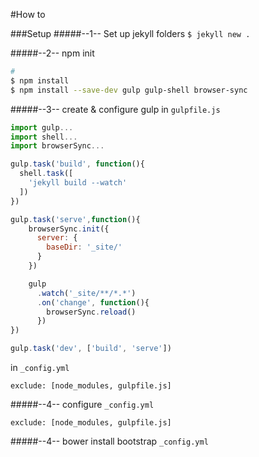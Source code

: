 #How to

###Setup
#####--1-- Set up jekyll folders 
`$ jekyll new .`

#####--2-- npm init 
```sh 
#  
$ npm install
$ npm install --save-dev gulp gulp-shell browser-sync
```

#####--3-- create & configure gulp 
in `gulpfile.js`
```js
import gulp...
import shell...
import browserSync...

gulp.task('build', function(){
  shell.task([
    'jekyll build --watch'
  ])
})

gulp.task('serve',function(){
    browserSync.init({
      server: {
        baseDir: '_site/'
      }
    })

    gulp
      .watch('_site/**/*.*')
      .on('change', function(){
        browserSync.reload()
      })
})

gulp.task('dev', ['build', 'serve'])

```

in `_config.yml`
```
exclude: [node_modules, gulpfile.js]
```

#####--4-- configure `_config.yml`
```
exclude: [node_modules, gulpfile.js]
```


#####--4-- bower install bootstrap `_config.yml`
